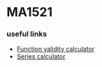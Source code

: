 # MA1521

### useful links

- [Function validity calculator](https://www.symbolab.com/solver/function-validity-calculator)
- [Series calculator](https://www.symbolab.com/solver/series-calculator)
